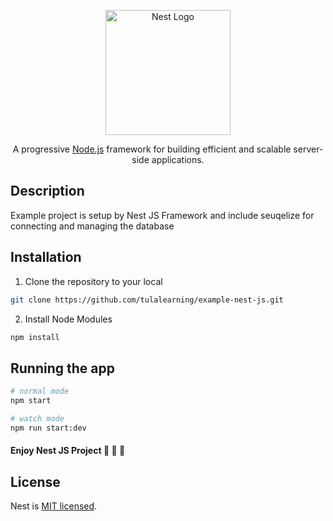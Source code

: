 <p align="center">
  <a href="http://nestjs.com/" target="blank"><img src="https://nestjs.com/img/logo-small.svg" width="200" alt="Nest Logo" /></a>
</p>

[circleci-image]: https://img.shields.io/circleci/build/github/nestjs/nest/master?token=abc123def456
[circleci-url]: https://circleci.com/gh/nestjs/nest

  <p align="center">A progressive <a href="http://nodejs.org" target="_blank">Node.js</a> framework for building efficient and scalable server-side applications.</p>
    <p align="center">

## Description

Example project is setup by Nest JS Framework and include seuqelize for connecting and managing the database

## Installation

1. Clone the repository to your local

```bash
git clone https://github.com/tulalearning/example-nest-js.git
```

2. Install Node Modules

```bash
npm install
```

## Running the app

```bash
# normal mode
npm start

# watch mode
npm run start:dev
```

#### **Enjoy Nest JS Project** :tada: :tada: :tada:

## License

Nest is [MIT licensed](LICENSE).
